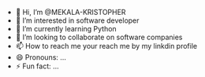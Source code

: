 - 👋 Hi, I’m @MEKALA-KRISTOPHER
- 👀 I’m interested in software developer 
- 🌱 I’m currently learning Python 
- 💞️ I’m looking to collaborate on software companies 
- 📫 How to reach me your reach me by my linkdin profile 
- 😄 Pronouns: ...
- ⚡ Fun fact: ...

<!---
MEKALA-KRISTOPHER/MEKALA-KRISTOPHER is a ✨ special ✨ repository because its `README.md` (this file) appears on your GitHub profile.
You can click the Preview link to take a look at your changes.
--->
